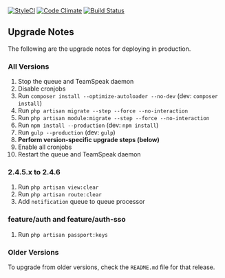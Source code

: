 [![StyleCI](https://styleci.io/repos/75443611/shield?branch=development&style=flat)](https://styleci.io/repos/75443611)
[![Code Climate](https://codeclimate.com/github/VATSIM-UK/core/badges/gpa.svg)](https://codeclimate.com/github/VATSIM-UK/core)
[![Build Status](https://travis-ci.org/VATSIM-UK/core.svg?branch=production)](https://travis-ci.org/VATSIM-UK/core)

## Upgrade Notes

The following are the upgrade notes for deploying in production.

### All Versions

1. Stop the queue and TeamSpeak daemon
2. Disable cronjobs
3. Run `composer install --optimize-autoloader --no-dev` (dev: `composer install`)
4. Run `php artisan migrate --step --force --no-interaction`
5. Run `php artisan module:migrate --step --force --no-interaction`
6. Run `npm install --production` (dev: `npm install`)
7. Run `gulp --production` (dev: `gulp`)
8. **Perform version-specific upgrade steps (below)**
9. Enable all cronjobs
10. Restart the queue and TeamSpeak daemon

### 2.4.5.x to 2.4.6

1. Run `php artisan view:clear`
2. Run `php artisan route:clear`
3. Add `notification` queue to queue processor

### feature/auth and feature/auth-sso
1. Run `php artisan passport:keys`

### Older Versions

To upgrade from older versions, check the `README.md` file for that release.
